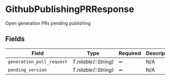 # GithubPublishingPRResponse

Open generation PRs pending publishing


## Fields

| Field                     | Type                      | Required                  | Description               |
| ------------------------- | ------------------------- | ------------------------- | ------------------------- |
| `generation_pull_request` | *T.nilable(::String)*     | :heavy_minus_sign:        | N/A                       |
| `pending_version`         | *T.nilable(::String)*     | :heavy_minus_sign:        | N/A                       |